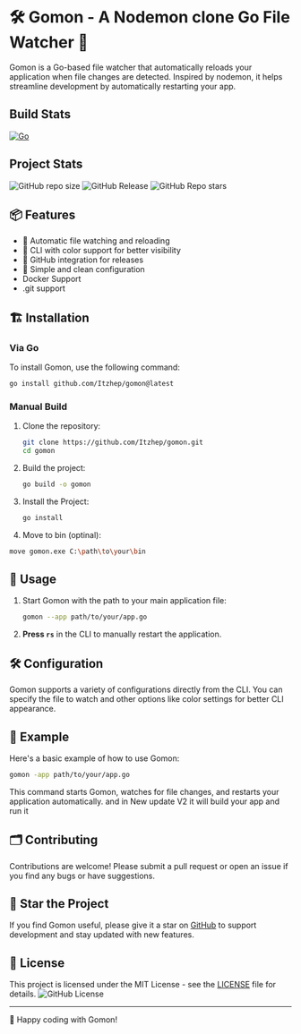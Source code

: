 # 🛠️ Gomon - A Nodemon clone Go File Watcher 🚀

Gomon is a Go-based file watcher that automatically reloads your application when file changes are detected. Inspired by nodemon, it helps streamline development by automatically restarting your app.
## Build Stats 
[![Go](https://github.com/Itzhep/gomon/actions/workflows/go.yml/badge.svg?branch=master)](https://github.com/Itzhep/gomon/actions/workflows/go.yml)
## Project Stats
![GitHub repo size](https://img.shields.io/github/repo-size/Itzhep/gomon)
![GitHub Release](https://img.shields.io/github/v/release/Itzhep/gomon)
![GitHub Repo stars](https://img.shields.io/github/stars/Itzhep/gomon)

## 📦 Features

- 🔄 Automatic file watching and reloading
- 🎨 CLI with color support for better visibility
- 🔑 GitHub integration for releases
- 📝 Simple and clean configuration
- Docker Support
- .git support
## 🏗️ Installation

### Via Go

To install Gomon, use the following command:

```bash
go install github.com/Itzhep/gomon@latest
```

### Manual Build

1. Clone the repository:

    ```bash
    git clone https://github.com/Itzhep/gomon.git
    cd gomon
    ```

2. Build the project:

    ```bash
    go build -o gomon
    ```
3. Install the Project:

    ```bash
    go install
    ```
4. Move to bin (optinal):
```bash
move gomon.exe C:\path\to\your\bin
```
## 🚀 Usage

1. Start Gomon with the path to your main application file:

    ```bash
    gomon --app path/to/your/app.go
    ```

2. **Press `rs`** in the CLI to manually restart the application.

## 🛠️ Configuration

Gomon supports a variety of configurations directly from the CLI. You can specify the file to watch and other options like color settings for better CLI appearance.

## 📝 Example

Here's a basic example of how to use Gomon:

```bash
gomon -app path/to/your/app.go
```

This command starts Gomon, watches for file changes, and restarts your application automatically.
and in New update V2 it will build your app and run it 
## 🗂️ Contributing

Contributions are welcome! Please submit a pull request or open an issue if you find any bugs or have suggestions.

## 🌟 Star the Project

If you find Gomon useful, please give it a star on [GitHub](https://github.com/Itzhep/gomon) to support development and stay updated with new features.

## 📄 License

This project is licensed under the MIT License - see the [LICENSE](LICENSE) file for details.
![GitHub License](https://img.shields.io/github/license/Itzhep/gomon)

---

🚀 Happy coding with Gomon!
